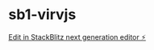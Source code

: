 # sb1-virvjs

[Edit in StackBlitz next generation editor ⚡️](https://stackblitz.com/~/github.com/nhityd/sb1-virvjs)